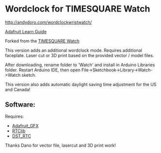 Wordclock for TIMESQUARE Watch
================

http://andydoro.com/wordclockwristwatch/

[Adafruit Learn Guide](https://learn.adafruit.com/timesquare-wordclock)

Forked from the [TIMESQUARE Watch](https://github.com/adafruit/TIMESQUARE-Watch)

This version adds an additional wordclock mode. Requires additional faceplate. Laser cut or 3D print based on the provided vector / model files. 

After downloading, rename folder to 'Watch' and install in Arduino Libraries folder. Restart Arduino IDE, then open File->Sketchbook->Library->Watch->Watch sketch.

This version also adds automatic daylight saving time adjustment for the US and Canada!

Software:
-------

Requires:

* [Adafruit_GFX](https://github.com/adafruit/Adafruit-GFX-Library)
* [RTClib](https://github.com/adafruit/RTClib) 
* [DST_RTC](https://github.com/andydoro/DST_RTC)

Thanks Dano for vector file, lasercut and 3D print work!


